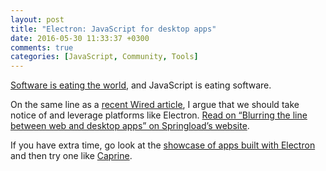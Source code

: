 ```yaml
---
layout: post
title: "Electron: JavaScript for desktop apps"
date: 2016-05-30 11:33:37 +0300
comments: true
categories: [JavaScript, Community, Tools]
---
```


[Software is eating the world](http://www.wsj.com/articles/SB10001424053111903480904576512250915629460), and JavaScript is eating software.

On the same line as a [recent Wired article](http://www.wired.com/2016/05/javascript-conquered-web-now-taking-desktop/), I argue that we should take notice of and leverage platforms like Electron. [Read on “Blurring the line between web and desktop apps” on Springload’s website](https://www.springload.co.nz/blog/blurring-line-between-web-and-desktop-apps/).

<!-- more -->

If you have extra time, go look at the [showcase of apps built with Electron](http://electron.atom.io/apps/) and then try one like [Caprine](https://github.com/sindresorhus/caprine).